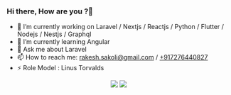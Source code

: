 ### Hi there, How are you ?👋


- 🔭 I’m currently working on Laravel / Nextjs / Reactjs / Python / Flutter / Nodejs / Nestjs / Graphql
- 🌱 I’m currently learning Angular 
- 💬 Ask me about Laravel
- 📫 How to reach me: rakesh.sakoli@gmail.com / [+917276440827](tel:+917276440827)
- ⚡ Role Model : Linus Torvalds


<p align = "center">
  <img src = "https://github-readme-stats.vercel.app/api?username=rakeshlanjewar&show_icons=true&&hide=stars&line_height=27&count_private=true&theme=radical">
  <img src = "https://github-readme-stats.vercel.app/api/top-langs/?username=rakeshlanjewar&hide=CSS,HTML&line_height=40&theme=radical">
</p>
